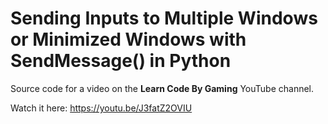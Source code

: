 # Sending Inputs to Multiple Windows or Minimized Windows with SendMessage() in Python

Source code for a video on the **Learn Code By Gaming** YouTube channel.

Watch it here: https://youtu.be/J3fatZ2OVIU

